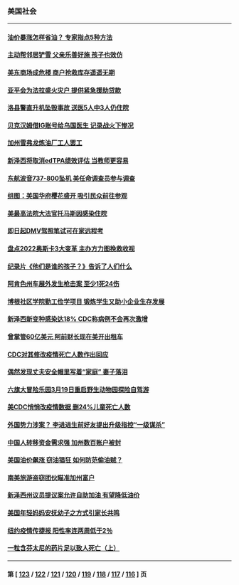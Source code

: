 ### 美国社会
---
#### [油价暴涨怎样省油？ 专家指点5种方法](../../pages/ncid1078160/n13665518.md) 
#### [主动帮邻居铲雪 父亲乐善好施 孩子也效仿](../../pages/ncid1078160/n13664624.md) 
#### [美东商场成危楼 商户抢救库存遥遥无期](../../pages/ncid1078160/n13663918.md) 
#### [亚平会为法拉盛火灾户 提供紧急援助贷款](../../pages/ncid1078160/n13663923.md) 
#### [洛县警直升机坠毁事故 送医5人中3人仍住院](../../pages/ncid1078160/n13663419.md) 
#### [贝克汉姆借IG账号给乌国医生 记录战火下惨况](../../pages/ncid1078160/n13663044.md) 
#### [加州雪弗龙炼油厂工人罢工](../../pages/ncid1078160/n13663241.md) 
#### [新泽西将取消edTPA绩效评估 当教师更容易](../../pages/ncid1078160/n13654144.md) 
#### [东航波音737-800坠机 美任命调查员参与调查](../../pages/ncid1078160/n13663033.md) 
#### [组图：美国华府樱花盛开 吸引民众前往参观](../../pages/ncid1078160/n13661943.md) 
#### [美最高法院大法官托马斯因感染住院](../../pages/ncid1078160/n13660951.md) 
#### [即日起DMV驾照笔试可在家远程考](../../pages/ncid1078160/n13661070.md) 
#### [盘点2022奥斯卡3大变革 主办方力图挽救收视](../../pages/ncid1078160/n13660443.md) 
#### [纪录片《他们是谁的孩子？》告诉了人们什么](../../pages/ncid1078160/n13660671.md) 
#### [阿肯色州车展外发生枪击案 至少1死24伤](../../pages/ncid1078160/n13660206.md) 
#### [博根社区学院勤工俭学项目 锻炼学生又助小企业生存发展](../../pages/ncid1078160/n13654163.md) 
#### [新泽西新变种感染达18% CDC称病例不会再次激增](../../pages/ncid1078160/n13654180.md) 
#### [曾掌管60亿美元 阿前财长现在美开出租车](../../pages/ncid1078160/n13660144.md) 
#### [CDC对其修改疫情死亡人数作出回应](../../pages/ncid1078160/n13658856.md) 
#### [偶然发现丈夫安全帽里写着“家庭” 妻子落泪](../../pages/ncid1078160/n13657768.md) 
#### [六旗大冒险乐园3月19日重启野生动物园探险自驾游](../../pages/ncid1078160/n13654277.md) 
#### [美CDC悄悄改疫情数据 删24%儿童死亡人数](../../pages/ncid1078160/n13657010.md) 
#### [外国势力涉案？ 李进进生前好友提出升级指控“一级谋杀”](../../pages/ncid1078160/n13657579.md) 
#### [中国人转移资金需求强 加州数百账户被封](../../pages/ncid1078160/n13657181.md) 
#### [美国油价飙涨 窃油猖狂 如何防范偷油贼？](../../pages/ncid1078160/n13657036.md) 
#### [南美旅游盗窃团伙瞄准加州富户](../../pages/ncid1078160/n13656846.md) 
#### [新泽西州议员提议案允许自助加油 有望降低油价](../../pages/ncid1078160/n13654120.md) 
#### [美国年轻妈妈安抚幼子之方式引家长共鸣](../../pages/ncid1078160/n13655296.md) 
#### [纽约疫情传捷报 阳性率连两周低于2％](../../pages/ncid1078160/n13655100.md) 
#### [一粒含芬太尼的药片足以致人死亡（上）](../../pages/ncid1078160/n13654905.md) 

---
#### 第 [ [123](./123.md) / [122](./122.md) / [121](./121.md) / [120](./120.md) / [119](./119.md) / [118](./118.md) / [117](./117.md) / [116](./116.md) ] 页
